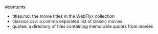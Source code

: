 #contents

* titles.md: the movie titles in the WebFlyx collection
* classics.csv: a comma separated list of classic movies
* quotes: a directory of files containing memorable quotes from movies
